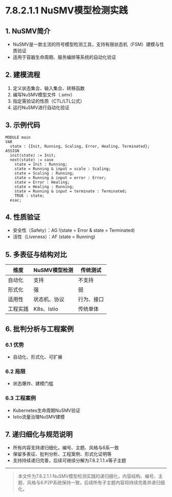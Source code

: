 # 7.8.2.1.1 NuSMV模型检测实践

## 1. NuSMV简介

- NuSMV是一款主流的符号模型检测工具，支持有限状态机（FSM）建模与性质验证
- 适用于容器生命周期、服务编排等系统的自动化验证

## 2. 建模流程

1. 定义状态集合、输入集合、转移函数
2. 编写NuSMV模型文件（.smv）
3. 指定需验证的性质（CTL/LTL公式）
4. 运行NuSMV进行自动化验证

## 3. 示例代码

```smv
MODULE main
VAR
  state : {Init, Running, Scaling, Error, Healing, Terminated};
ASSIGN
  init(state) := Init;
  next(state) := case
    state = Init : Running;
    state = Running & input = scale : Scaling;
    state = Scaling : Running;
    state = Running & input = error : Error;
    state = Error : Healing;
    state = Healing : Running;
    state = Running & input = terminate : Terminated;
    TRUE : state;
  esac;
```

## 4. 性质验证

- 安全性（Safety）：AG !(state = Error & state = Terminated)
- 活性（Liveness）：AF (state = Running)

## 5. 多表征与结构对比

| 维度 | NuSMV模型检测 | 传统测试 |
|------|---------------|----------|
| 自动化 | 支持 | 不支持 |
| 形式化 | 强 | 弱 |
| 适用性 | 状态机、协议 | 行为、接口 |
| 工程实践 | K8s、Istio | 传统单体 |

## 6. 批判分析与工程案例

### 6.1 优势

- 自动化、形式化、可扩展

### 6.2 局限

- 状态爆炸、建模门槛

### 6.3 工程案例

- Kubernetes生命周期NuSMV验证
- Istio流量治理NuSMV建模

## 7. 递归细化与规范说明

- 所有内容支持递归细化，编号、主题、风格与6系一致
- 保留多表征、批判分析、工程案例、形式化证明等
- 支持持续递归完善，后续可继续分解为7.8.2.1.1.x等子主题

---
> 本文件为7.8.2.1.1 NuSMV模型检测实践的递归细化，内容结构、编号、主题、风格与6.P2P系统保持一致，后续所有子主题内容将持续完善并递归细化。
